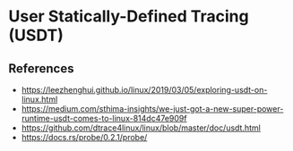 # User Statically-Defined Tracing (USDT)

## References

- https://leezhenghui.github.io/linux/2019/03/05/exploring-usdt-on-linux.html
- https://medium.com/sthima-insights/we-just-got-a-new-super-power-runtime-usdt-comes-to-linux-814dc47e909f
- https://github.com/dtrace4linux/linux/blob/master/doc/usdt.html
- https://docs.rs/probe/0.2.1/probe/
